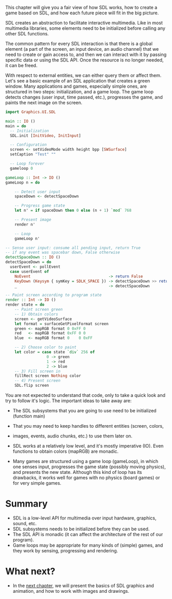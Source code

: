 This chapter will give you a fair view of how SDL works, how to create a
game based on SDL, and how each future piece will fit in the big
picture.

SDL creates an abstraction to facilitate interactive multimedia. Like in most
multimedia libraries, some elements need to be initialized before calling
any other SDL functions.

The common pattern for every SDL interaction is that there is a global element
(a part of the screen, an input device, an audio channel) that we need to
create or gain access to, and then we can interact with it by passing specific
data or using the SDL API. Once the resource is no longer needed, it can be
freed.

With respect to external entities, we can either query them or affect them.
Let's see a basic example of an SDL application that creates a green window.
Many applications and games, especially simple ones, are structured in two
steps: initialization, and a game loop. The game loop detects changes (user
input, time passed, etc.), progresses the game, and paints the next image on
the screen.

``` haskell
import Graphics.UI.SDL

main :: IO ()
main = do
  -- Initialization
  SDL.init [InitVideo, InitInput]

  -- Configuration
  screen <- setVideoMode width height bpp [SWSurface]
  setCaption "Test" ""

  -- Loop forever
  gameloop 0

gameLoop :: Int -> IO ()
gameLoop n = do

    -- Detect user input
    spaceDown <- detectSpaceDown

    -- Progress game state
    let n' = if spaceDown then 0 else (n + 1) `mod` 768

    -- Present image
    render n'

    -- Loop
    gameLoop n'

-- Sense user input: consume all pending input, return True
-- if any event was spacebar down, False otherwise
detectSpaceDown :: IO ()
detectSpaceDown = do
  userEvent <- pollEvent
  case userEvent of
    NoEvent                                  -> return False
    KeyDown (Keysym { symKey = SDLK_SPACE }) -> detectSpaceDown >> return True
    _                                        -> detectSpaceDown

-- Paint screen according to program state
render :: Int -> IO ()
render state = do
    -- Paint screen green
    -- 1) Obtain colors
    screen <- getVideoSurface
    let format = surfaceGetPixelFormat screen
    green <- mapRGB format 0 0xFF 0
    red   <- mapRGB format 0xFF 0 0
    blue  <- mapRGB format 0    0 0xFF

    -- 2) Choose color to paint
    let color = case state `div` 256 of
                  0 -> green
                  1 -> red
                  2 -> blue
    -- 3) Fill screen in
    fillRect screen Nothing color
    -- 4) Present screen
    SDL.flip screen
```

You are not expected to understand that code, only to take a quick look and try
to follow it's logic. The important ideas to take away are:

* The SDL subsystems that you are going to use need to be initialized (function main)

* That you may need to keep handles to different entities (screen, colors,
* images, events, audio chunks, etc.)
to use them later on.

* SDL works at a relatively low level, and it's mostly imperative (IO). Even
  functions to obtain colors (mapRGB) are monadic.

* Many games are structured using a game loop (gameLoop), in which one
senses input, progresses the game state (possibly moving physics), and presents
the new state. Although this kind of loop has its drawbacks, it works well for
games with no physics (board games) or for very simple games.

# Summary

* SDL is a low-level API for multimedia over input hardware, graphics, sound, etc.
* SDL subsystems needs to be initialized before they can be used.
* The SDL API is monadic (it can affect the architecture of the rest of our program).
* Game loops may be appropriate for many kinds of (simple) games, and they work
by sensing, progressing and rendering.

# What next?

* In the [next chapter](), we will present the basics of SDL graphics and
  animation, and how to work with images and drawings.
